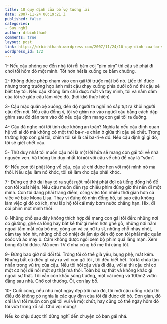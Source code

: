 ```yaml
---
title: 10 quy định của bố vợ tương lai
date: 2007-11-24 00:19:21 Z
published: false
categories:
- Suy nghĩ
author: drbinhthanh
comments: true
layout: post
link: https://drbinhthanh.wordpress.com/2007/11/24/10-quy-dinh-cua-bo-vo-tuong-lai/
wordpress_id: 172
---
```


1- Nếu cậu phóng xe đến nhà tôi rồi bấm còi “pim pim” thì cậu sẽ phải đi chơi tối hôm đó một mình. Tốt hơn hết là xuống xe bấm chuông.

2- Không được phép chạm vào con gái tôi trước mặt bố nó. Liếc thì được nhưng trong trường hợp ánh mắt cậu chạy xuống phía dưới cổ nó thì cậu sẽ biết tay tôi. Nếu cậu không làm chủ được mắt và tay mình, tôi và nắm đấm của tôi sẽ giúp cậu làm việc đó. (hơi khó thực hiện)

3- Cậu mặc quần xệ xuống, đến độ người ta nghĩ nó sắp tụt ra khỏi người cậu đến nơi. Nếu cậu đồng ý, tôi sẽ ghìm nó vào người cậu bằng cách dập ghim sau đó dán tem vào đó nếu cậu định mang con gái tôi ra đường.

4- Cậu đã nghe nói tới tình dục không an toàn? Nghĩa là nếu cậu định quan hệ với ai đó mà không có một thứ ba-ri-e chắn ở giữa thì cậu sẽ chết. Trong trường hợp con gái tôi, chính tôi sẽ là cái ba-ri-e đó. Nếu cậu định gì gì đó, tôi sẽ giết chết cậu.

5- Thứ duy nhất tôi muốn cậu nói là một lời hứa sẽ mang con gái tôi về nhà nguyên vẹn. Và thông tin duy nhất tôi nói với cậu về chủ đề này là “sớm”.

6- Nếu con tôi phật lòng về cậu, cậu sẽ chỉ được hẹn với một mình nó mà thôi. Nếu cậu làm nó khóc, tôi sẽ làm cho cậu phải khóc.

7- Đừng có thở dài hay tỏ ra suốt ruột mỗi khi phải đợi cả tiếng đồng hồ để con tôi xuất hiện. Nếu cậu muốn đến rạp chiếu phim đúng giờ thì nên đi một mình. Con tôi đang phải trang điểm, công việc tốn nhiều thời gian hơn cả việc vẽ bức Mona Lisa. Thay vì đứng đó nhìn đồng hồ, tại sao cậu không làm việc gì đó có ích, như lắp hộ tôi cái máy bơm nước chẳng hạn. Hix, đi coi phim một mình thôi

8-Những chỗ sau đây không thích hợp để mang con gái tôi đến: những nơi có giường, ghế sa lông hay bất kể thứ gì mềm hơn ghế gỗ, những nơi nằm ngoài tầm mắt của bố mẹ, công an và cả nữ tu sĩ, những chỗ nhảy nhót, cầm tay hôn hít, những chỗ có nhiệt độ ấm áp đến độ con tôi phải mặc quần soóc và áo may ô. Cấm không được ngồi xem bộ phim quá lãng mạn. Xem bóng đá thì được. Mà xem TV ở nhà cùng bố mẹ thì càng tốt.

9- Đừng bao giờ nói dối tôi. Trông tôi có thể già yếu, bụng phệ, mắt kém. Nhưng bất cứ điều gì xảy ra với con gái tôi , tôi đều biết hết. Tôi là chúa tàn nhẫn trong vũ trụ của cậu. Nếu tôi hỏi cậu vừa đi đâu, với ai thì cậu chỉ có một cơ hội để nói một sự thật mà thôi. Toàn bộ sự thật và không khác gì ngoài sự thật. Tôi vẫn còn khẩu súng trường, một cái xẻng và 100m2 vườn đằng sau nhà. Chớ coi thường. Ôi, con lạy bố.

10- Cuối cùng, nếu như một ngày đẹp trời nào đó, tôi mời cậu uống rượu thì điều đó không có nghĩa là các quy định của tôi đã được dỡ bỏ. Đơn giản, đó chỉ là vì tôi muốn con gái tôi vui vẻ một chút, hay cũng có thể ngày hôm đó tôi vừa trúng xổ số. Chớ vội mừng!

Nếu ko chịu được thì đừng nghĩ đến chuyện có bạn gái nhá.
